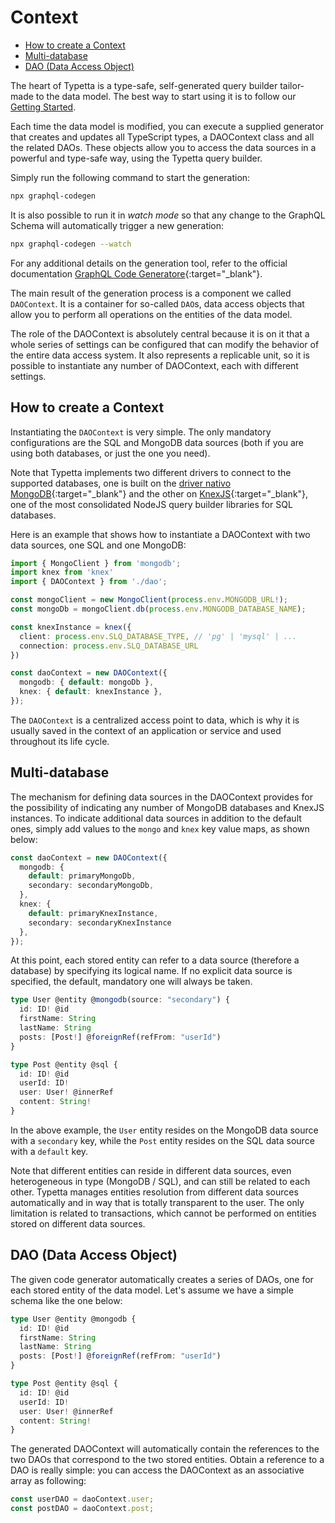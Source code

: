 # Context

  - [How to create a Context](#how-to-create-a-context)
  - [Multi-database](#multi-database)
  - [DAO (Data Access Object)](#daos-data-access-objects)


The heart of Typetta is a type-safe, self-generated query builder tailor-made to the data model. The best way to start using it is to follow our [Getting Started](../overview/getting-started.md).

Each time the data model is modified, you can execute a supplied generator that creates and updates all TypeScript types, a DAOContext class and all the related DAOs. These objects allow you to access the data sources in a powerful and type-safe way, using the Typetta query builder.

Simply run the following command to start the generation:

```bash
npx graphql-codegen
```

It is also possible to run it in *watch mode* so that any change to the GraphQL Schema will automatically trigger a new generation:

```bash
npx graphql-codegen --watch
```

For any additional details on the generation tool, refer to the official documentation [GraphQL Code Generatore](https://www.graphql-code-generator.com/docs/getting-started){:target="_blank"}.

The main result of the generation process is a component we called `DAOContext`. It is a container for so-called `DAO`s, data access objects that allow you to perform all operations on the entities of the data model.

The role of the DAOContext is absolutely central because it is on it that a whole series of settings can be configured that can modify the behavior of the entire data access system. It also represents a replicable unit, so it is possible to instantiate any number of DAOContext, each with different settings.

## How to create a Context

Instantiating the `DAOContext` is very simple. The only mandatory configurations are the SQL and MongoDB data sources (both if you are using both databases, or just the one you need).

Note that Typetta implements two different drivers to connect to the supported databases, one is built on the [driver nativo MongoDB](https://docs.mongodb.com/drivers/node/current/){:target="_blank"} and the other on [KnexJS](https://knexjs.org/){:target="_blank"}, one of the most consolidated NodeJS query builder libraries for SQL databases.

Here is an example that shows how to instantiate a DAOContext with two data sources, one SQL and one MongoDB:

```typescript
import { MongoClient } from 'mongodb';
import knex from 'knex'
import { DAOContext } from './dao';

const mongoClient = new MongoClient(process.env.MONGODB_URL!);
const mongoDb = mongoClient.db(process.env.MONGODB_DATABASE_NAME);

const knexInstance = knex({
  client: process.env.SLQ_DATABASE_TYPE, // 'pg' | 'mysql' | ...
  connection: process.env.SLQ_DATABASE_URL
})

const daoContext = new DAOContext({
  mongodb: { default: mongoDb },
  knex: { default: knexInstance },
});
```

The `DAOContext` is a centralized access point to data, which is why it is usually saved in the context of an application or service and used throughout its life cycle.

## Multi-database

The mechanism for defining data sources in the DAOContext provides for the possibility of indicating any number of MongoDB databases and KnexJS instances. To indicate additional data sources in addition to the default ones, simply add values ​​to the `mongo` and `knex` key value maps, as shown below:

```typescript
const daoContext = new DAOContext({
  mongodb: { 
    default: primaryMongoDb,
    secondary: secondaryMongoDb,
  },
  knex: { 
    default: primaryKnexInstance, 
    secondary: secondaryKnexInstance 
  },
});
```

At this point, each stored entity can refer to a data source (therefore a database) by specifying its logical name. If no explicit data source is specified, the default, mandatory one will always be taken. 

```typescript
type User @entity @mongodb(source: "secondary") {
  id: ID! @id
  firstName: String
  lastName: String
  posts: [Post!] @foreignRef(refFrom: "userId")
}

type Post @entity @sql {
  id: ID! @id
  userId: ID!
  user: User! @innerRef
  content: String!
}
```

In the above example, the `User` entity resides on the MongoDB data source with a `secondary` key, while the `Post` entity resides on the SQL data source with a `default` key.

Note that different entities can reside in different data sources, even heterogeneous in type (MongoDB / SQL), and can still be related to each other. Typetta manages entities resolution from different data sources automatically and in way that is totally transparent to the user. The only limitation is related to transactions, which cannot be performed on entities stored on different data sources.

## DAO (Data Access Object)

The given code generator automatically creates a series of DAOs, one for each stored entity of the data model. Let's assume we have a simple schema like the one below:

```typescript
type User @entity @mongodb {
  id: ID! @id
  firstName: String
  lastName: String
  posts: [Post!] @foreignRef(refFrom: "userId")
}

type Post @entity @sql {
  id: ID! @id
  userId: ID!
  user: User! @innerRef
  content: String!
}
```

The generated DAOContext will automatically contain the references to the two DAOs that correspond to the two stored entities. Obtain a reference to a DAO is really simple: you can access the DAOContext as an associative array as following:

```typescript
const userDAO = daoContext.user;
const postDAO = daoContext.post;
```